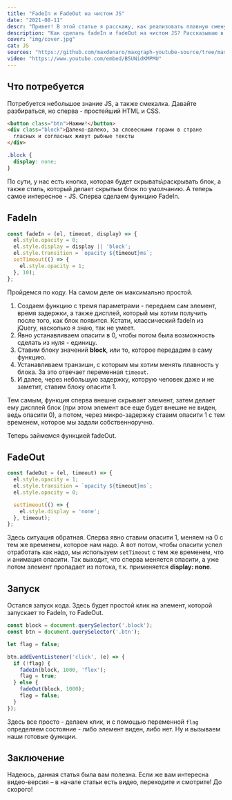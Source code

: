 ```yaml
---
title: "FadeIn и FadeOut на чистом JS"
date: "2021-08-11"
descr: "Привет! В этой статье я расскажу, как реализовать плавную смену свойства display (fadeIn, fadeOut) на чистом JS, без библиотек"
description: "Как сделать fadeIn и fadeOut на чистом JS? Рассказываю в этой статье, как не использовать для таких целей jQuery"
cover: "img/cover.jpg"
cat: JS
sources: "https://github.com/maxdenaro/maxgraph-youtube-source/tree/master/JS-%D1%80%D0%B5%D1%88%D0%B5%D0%BD%D0%B8%D1%8F%20%E2%84%9619.%20FadeIn%2C%20FadeOut"
video: "https://www.youtube.com/embed/B5UNidKMPMU"
---
```


## Что потребуется

Потребуется небольшое знание JS, а также смекалка. Давайте разбираться, но сперва - простейший HTML и CSS.


``` html
<button class="btn">Нажми!</button>
<div class="block">Далеко-далеко, за словесными горами в стране
  гласных и согласных живут рыбные тексты
</div>
```

``` css
.block {
  display: none;
}
```

По сути, у нас есть кнопка, которая будет скрывать\раскрывать блок, а также стиль, который делает скрытым блок по умолчанию. А теперь самое интересное - JS. Сперва сделаем функцию FadeIn.

## FadeIn

``` js
const fadeIn = (el, timeout, display) => {
  el.style.opacity = 0;
  el.style.display = display || 'block';
  el.style.transition = `opacity ${timeout}ms`;
  setTimeout(() => {
    el.style.opacity = 1;
  }, 10);
};
```

Пройдемся по коду. На самом деле он максимально простой.
1. Создаем функцию с тремя параметрами - передаем сам элемент, время задержки, а также дисплей, который мы хотим получить после того, как блок появится. Кстати, классический fadeIn из jQuery, насколько я знаю, так не умеет.
2. Явно устанавливаем опасити в 0, чтобы потом была возможность сделать из нуля - единицу.
3. Ставим блоку значений __block__, или то, которое передадим в саму функцию.
4. Устанавливаем транзишн, с которым мы хотим менять плавность у блока. За это отвечает переменная `timeout`.
5. И далее, через небольшую задержку, которую человек даже и не заметит, ставим блоку опасити 1.

Тем самым, функция сперва внешне скрывает элемент, затем делает ему дисплей блок (при этом элемент все еще будет внешне не виден, ведь опасити 0), а потом, через микро-задержку ставим опасити 1 с тем временем, которое мы задали собственноручно.

Теперь займемся функцией fadeOut.

## FadeOut

``` js
const fadeOut = (el, timeout) => {
  el.style.opacity = 1;
  el.style.transition = `opacity ${timeout}ms`;
  el.style.opacity = 0;

  setTimeout(() => {
    el.style.display = 'none';
  }, timeout);
};
```

Здесь ситуация обратная. Сперва явно ставим опасити 1, меняем на 0 с тем же временем, которое нам надо. А вот потом, чтобы опасити успел отработать как надо, мы используем `setTimeout` с тем же временем, что и анимация опасити. Так выходит, что сперва меняется опасити, а уже потом элемент пропадает из потока, т.к. применяется __display: none__.

## Запуск

Остался запуск кода. Здесь будет простой клик на элемент, которой запускает то FadeIn, то FadeOut.

``` js
const block = document.querySelector('.block');
const btn = document.querySelector('.btn');

let flag = false;

btn.addEventListener('click', (e) => {
  if (!flag) {
    fadeIn(block, 1000, 'flex');
    flag = true;
  } else {
    fadeOut(block, 1000);
    flag = false;
  }
});
```

Здесь все просто - делаем клик, и с помощью переменной `flag` определяем состояние - либо элемент виден, либо нет. Ну и вызываем наши готовые функции.

## Заключение

Надеюсь, данная статья была вам полезна. Если же вам интересна видео-версия – в начале статьи есть видео, переходите и смотрите! До скорого!
